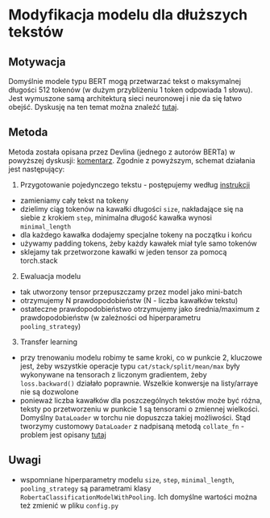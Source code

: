 # Modyfikacja modelu dla dłuższych tekstów

## Motywacja
Domyślnie modele typu BERT mogą przetwarzać tekst o maksymalnej długości 512 tokenów (w dużym przybliżeniu 1 token odpowiada 1 słowu). Jest wymuszone samą architekturą sieci neuronowej i nie da się łatwo obejść. Dyskusję na ten temat można znaleźć [tutaj](https://github.com/google-research/bert/issues/27).

## Metoda
Metoda została opisana przez Devlina (jednego z autorów BERTa) w powyższej dyskusji: [komentarz](https://github.com/google-research/bert/issues/27#issuecomment-435265194).
Zgodnie z powyższym, schemat działania jest następujący:
1. Przygotowanie pojedynczego tekstu - postępujemy według [instrukcji](https://www.kdnuggets.com/2021/04/apply-transformers-any-length-text.html)
- zamieniamy cały tekst na tokeny
- dzielimy ciąg tokenów na kawałki długości `size`, nakładające się na siebie z krokiem `step`, minimalna długość kawałka wynosi `minimal_length`
- dla każdego kawałka dodajemy specjalne tokeny na początku i końcu
- używamy padding tokens, żeby każdy kawałek miał tyle samo tokenów
- sklejamy tak przetworzone kawałki w jeden tensor za pomocą torch.stack
2. Ewaluacja modelu
- tak utworzony tensor przepuszczamy przez model jako mini-batch
- otrzymujemy N prawdopodobieństw (N - liczba kawałków tekstu)
- ostateczne prawdopodobieństwo otrzymujemy jako średnia/maximum z prawdopodobieństw (w zależności od hiperparametru `pooling_strategy`)
3. Transfer learning
- przy trenowaniu modelu robimy te same kroki, co w punkcie 2, kluczowe jest, żeby wszystkie operacje typu `cat/stack/split/mean/max` były wykonywane na tensorach z liczonym gradientem, żeby `loss.backward()` działało poprawnie. Wszelkie konwersje na listy/arraye nie są dozwolone
- ponieważ liczba kawałków dla poszczególnych tekstów może być różna, teksty po przetworzeniu w punkcie 1 są tensorami o zmiennej wielkości. Domyślny `DataLoader` w torchu nie dopuszcza takiej możliwości. Stąd tworzymy customowy `DataLoader` z nadpisaną metodą `collate_fn` - problem jest opisany [tutaj](https://discuss.pytorch.org/t/dataloader-for-various-length-of-data/6418)

## Uwagi
- wspomniane hiperparametry modelu `size`, `step`, `minimal_length`, `pooling_strategy` są parametrami klasy `RobertaClassificationModelWithPooling`. Ich domyślne wartości można też zmienić w pliku `config.py`